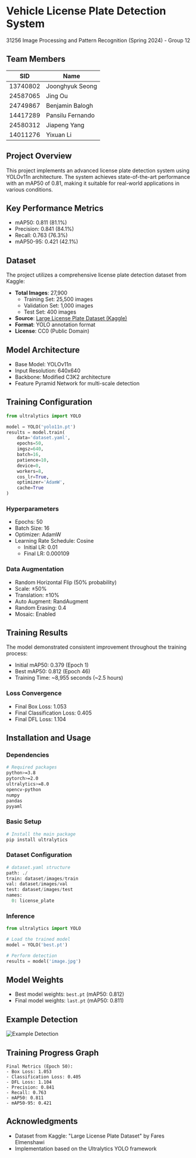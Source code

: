 # Vehicle License Plate Detection System
31256 Image Processing and Pattern Recognition (Spring 2024) - Group 12

## Team Members
| SID      | Name             |
|----------|------------------|
| 13740802 | Joonghyuk Seong  |
| 24587065 | Jing Ou          |
| 24749867 | Benjamin Balogh  |
| 14417289 | Pansilu Fernando |
| 24580312 | Jiapeng Yang     |
| 14011276 | Yixuan Li        |

## Project Overview
This project implements an advanced license plate detection system using YOLOv11n architecture. The system achieves state-of-the-art performance with an mAP50 of 0.81, making it suitable for real-world applications in various conditions.

## Key Performance Metrics
- mAP50: 0.811 (81.1%)
- Precision: 0.841 (84.1%)
- Recall: 0.763 (76.3%)
- mAP50-95: 0.421 (42.1%)

## Dataset
The project utilizes a comprehensive license plate detection dataset from Kaggle:
- **Total Images**: 27,900
  - Training Set: 25,500 images
  - Validation Set: 1,000 images
  - Test Set: 400 images
- **Source**: [Large License Plate Dataset (Kaggle)](https://www.kaggle.com/datasets/fareselmenshawii/large-license-plate-dataset)
- **Format**: YOLO annotation format
- **License**: CC0 (Public Domain)

## Model Architecture
- Base Model: YOLOv11n
- Input Resolution: 640x640
- Backbone: Modified C3K2 architecture
- Feature Pyramid Network for multi-scale detection

## Training Configuration
```python
from ultralytics import YOLO

model = YOLO('yolo11n.pt')
results = model.train(
    data='dataset.yaml',
    epochs=50,
    imgsz=640,
    batch=16,
    patience=10,
    device=0,
    workers=8,
    cos_lr=True,
    optimizer='AdamW',
    cache=True
)
```

### Hyperparameters
- Epochs: 50
- Batch Size: 16
- Optimizer: AdamW
- Learning Rate Schedule: Cosine
  - Initial LR: 0.01
  - Final LR: 0.000109

### Data Augmentation
- Random Horizontal Flip (50% probability)
- Scale: ±50%
- Translation: ±10%
- Auto Augment: RandAugment
- Random Erasing: 0.4
- Mosaic: Enabled

## Training Results
The model demonstrated consistent improvement throughout the training process:
- Initial mAP50: 0.379 (Epoch 1)
- Best mAP50: 0.812 (Epoch 46)
- Training Time: ~8,955 seconds (~2.5 hours)

### Loss Convergence
- Final Box Loss: 1.053
- Final Classification Loss: 0.405
- Final DFL Loss: 1.104

## Installation and Usage
### Dependencies
```bash
# Required packages
python>=3.8
pytorch>=2.0
ultralytics>=8.0
opencv-python
numpy
pandas
pyyaml
```

### Basic Setup
```bash
# Install the main package
pip install ultralytics
```

### Dataset Configuration
```python
# dataset.yaml structure
path: ./
train: dataset/images/train
val: dataset/images/val
test: dataset/images/test
names:
  0: license_plate
```

### Inference
```python
from ultralytics import YOLO

# Load the trained model
model = YOLO('best.pt')

# Perform detection
results = model('image.jpg')
```

## Model Weights
- Best model weights: `best.pt` (mAP50: 0.812)
- Final model weights: `last.pt` (mAP50: 0.811)

## Example Detection
![Example Detection](https://i.imgur.com/tFn56hE.jpeg)

## Training Progress Graph
```
Final Metrics (Epoch 50):
- Box Loss: 1.053
- Classification Loss: 0.405
- DFL Loss: 1.104
- Precision: 0.841
- Recall: 0.763
- mAP50: 0.811
- mAP50-95: 0.421
```

## Acknowledgments
- Dataset from Kaggle: "Large License Plate Dataset" by Fares Elmenshawi
- Implementation based on the Ultralytics YOLO framework